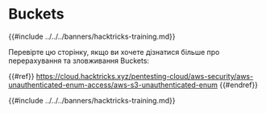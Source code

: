 # Buckets

{{#include ../../../banners/hacktricks-training.md}}

Перевірте цю сторінку, якщо ви хочете дізнатися більше про перерахування та зловживання Buckets:

{{#ref}}
https://cloud.hacktricks.xyz/pentesting-cloud/aws-security/aws-unauthenticated-enum-access/aws-s3-unauthenticated-enum
{{#endref}}

{{#include ../../../banners/hacktricks-training.md}}
